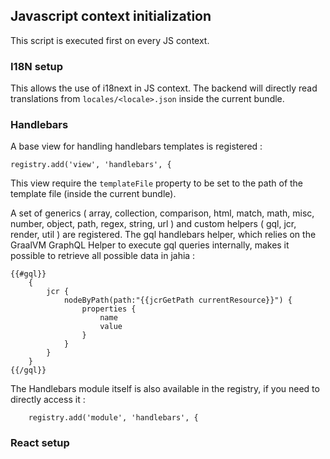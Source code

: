 ## Javascript context initialization

This script is executed first on every JS context.

### I18N setup

This allows the use of i18next in JS context. The backend will directly read translations from `locales/<locale>.json` inside the current bundle.

### Handlebars

A base view for handling handlebars templates is registered : 

```
registry.add('view', 'handlebars', {
```

This view require the `templateFile` property to be set to the path of the template file (inside the current bundle).

A set of generics ( array, collection, comparison, html, match, math, misc, number, object, path, regex, string, url ) and custom helpers ( gql, jcr, render, util ) are registered.
The gql handlebars helper, which relies on the GraalVM GraphQL Helper to execute gql queries internally, makes it possible to retrieve all possible data in jahia :

```
{{#gql}}
    {
        jcr {
            nodeByPath(path:"{{jcrGetPath currentResource}}") {
                properties {
                    name
                    value
                }
            }
        }
    }
{{/gql}}
```

The Handlebars module itself is also available in the registry, if you need to directly access it : 

```
    registry.add('module', 'handlebars', {
```


### React setup
